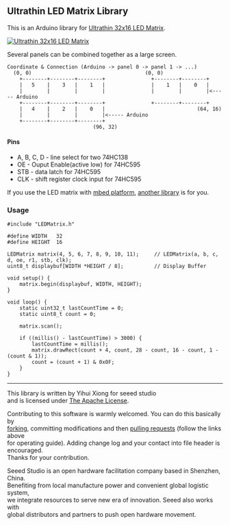 Ultrathin LED Matrix Library
----------------------------

This is an Arduino library for [Ultrathin 32x16 LED Matrix](http://goo.gl/y6VnO6).

[![Ultrathin 32x16 LED Matrix](http://www.seeedstudio.com/document/pics/led.jpg)](http://goo.gl/y6VnO6)

Several panels can be combined together as a large screen.

```
Coordinate & Connection (Arduino -> panel 0 -> panel 1 -> ...)
  (0, 0)                                     (0, 0)
    +--------+--------+--------+               +--------+--------+
    |   5    |    3   |    1   |               |    1   |    0   |
    |        |        |        |               |        |        |<----- Arduino
    +--------+--------+--------+               +--------+--------+
    |   4    |    2   |    0   |                              (64, 16)
    |        |        |        |<----- Arduino
    +--------+--------+--------+
                            (96, 32)
```

#### Pins  
+ A, B, C, D - line select for two 74HC138
+ OE - Ouput Enable(active low) for 74HC595
+ STB - data latch for 74HC595
+ CLK - shift register clock input for 74HC595

If you use the LED matrix with [mbed platform](http://goo.gl/WHtyuH), [another library](https://mbed.org/users/yihui/notebook/ultrathin-32x16-led-matrix/) is for you.


### Usage
```
#include "LEDMatrix.h"

#define WIDTH   32
#define HEIGHT  16

LEDMatrix matrix(4, 5, 6, 7, 8, 9, 10, 11);		// LEDMatrix(a, b, c, d, oe, r1, stb, clk);
uint8_t displaybuf[WIDTH *HEIGHT / 8]; 			// Display Buffer

void setup() {
    matrix.begin(displaybuf, WIDTH, HEIGHT);
}

void loop() {
    static uint32_t lastCountTime = 0;
    static uint8_t count = 0;

    matrix.scan();

    if ((millis() - lastCountTime) > 3000) {
        lastCountTime = millis();
        matrix.drawRect(count + 4, count, 28 - count, 16 - count, 1 - (count & 1));
        count = (count + 1) & 0x0F;
    }
}

```


----

This library is written by Yihui Xiong for seeed studio<br>
and is licensed under [The Apache License](http://opensource.org/licenses/mit-license.phphttp://www.apache.org/licenses/LICENSE-2.0). <br>

Contributing to this software is warmly welcomed. You can do this basically by<br>
[forking](https://help.github.com/articles/fork-a-repo), committing modifications and then [pulling requests](https://help.github.com/articles/using-pull-requests) (follow the links above<br>
for operating guide). Adding change log and your contact into file header is encouraged.<br>
Thanks for your contribution.

Seeed Studio is an open hardware facilitation company based in Shenzhen, China. <br>
Benefiting from local manufacture power and convenient global logistic system, <br>
we integrate resources to serve new era of innovation. Seeed also works with <br>
global distributors and partners to push open hardware movement.<br>